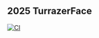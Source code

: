 ## 2025 TurrazerFace

[![CI](https://github.com/strykeforce/turrazerFace/actions/workflows/main.yml/badge.svg)](https://github.com/strykeforce/turrazerFace/actions/workflows/main.yml)
